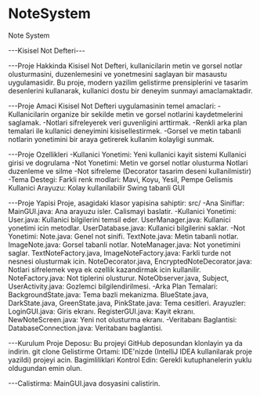 # NoteSystem
 Note System
 
---Kisisel Not Defteri---

---Proje Hakkinda
Kisisel Not Defteri, kullanicilarin metin ve gorsel notlar olusturmasini, duzenlemesini ve yonetmesini saglayan bir masaustu uygulamasidir. Bu proje, modern yazilim gelistirme prensiplerini ve tasarim desenlerini kullanarak, kullanici dostu bir deneyim sunmayi amaclamaktadir.

---Proje Amaci
Kisisel Not Defteri uygulamasinin temel amaclari:
-Kullanicilarin organize bir sekilde metin ve gorsel notlarini kaydetmelerini saglamak.
-Notlari sifreleyerek veri guvenligini arttirmak.
-Renkli arka plan temalari ile kullanici deneyimini kisisellestirmek.
-Gorsel ve metin tabanli notlarin yonetimini bir araya getirerek kullanim kolayligi sunmak.

---Proje Ozellikleri
-Kullanici Yonetimi:
Yeni kullanici kayit sistemi
Kullanici girisi ve dogrulama
-Not Yonetimi:
Metin ve gorsel notlar olusturma
Notlari duzenleme ve silme
-Not sifreleme (Decorator tasarim deseni kullanilmistir)
-Tema Destegi:
Farkli renk modlari: Mavi, Koyu, Yesil, Pempe
Gelismis Kullanici Arayuzu:
Kolay kullanilabilir Swing tabanli GUI

---Proje Yapisi
Proje, asagidaki klasor yapisina sahiptir:
src/
-Ana Siniflar:
MainGUI.java: Ana arayuzu isler. Calismayi baslatir.
-Kullanici Yonetimi:
User.java: Kullanici bilgilerini temsil eder.
UserManager.java: Kullanici yonetimi icin metodlar.
UserDatabase.java: Kullanici bilgilerini saklar.
-Not Yonetimi:
Note.java: Genel not sinifi.
TextNote.java: Metin tabanli notlar.
ImageNote.java: Gorsel tabanli notlar.
NoteManager.java: Not yonetimini saglar.
TextNoteFactory.java, ImageNoteFactory.java: Farkli turde not nesnesi olusturmak icin.
NoteDecorator.java, EncryptedNoteDecorator.java: Notlari sifrelemek veya ek ozellik kazandirmak icin kullanilir.
NoteFactory.java: Not tiplerini olusturur.
NoteObserver.java, Subject, UserActivity.java: Gozlemci bilgilendirilmesi.
-Arka Plan Temalari:
BackgroundState.java: Tema bazli mekanizma.
BlueState.java, DarkState.java, GreenState.java, PinkState.java: Tema cesitleri.
Arayuzler:
LoginGUI.java: Giris ekranı.
RegisterGUI.java: Kayit ekranı.
NewNoteScreen.java: Yeni not olusturma ekranı.
-Veritabanı Baglantisi:
DatabaseConnection.java: Veritabanı baglantisi.

---Kurulum
Proje Deposu: Bu projeyi GitHub deposundan klonlayin ya da indirin.
git clone <repository-url>
Gelistirme Ortami: IDE'nizde (IntelliJ IDEA kullanilarak proje yazildi) projeyi acin.
Bagimliliklari Kontrol Edin: Gerekli kutuphanelerin yuklu oldugundan emin olun.

---Calistirma:
MainGUI.java dosyasini calistirin.
